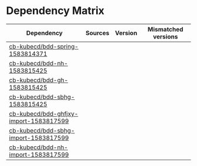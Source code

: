 # Dependency Matrix

Dependency | Sources | Version | Mismatched versions
---------- | ------- | ------- | -------------------
[cb-kubecd/bdd-spring-1583814371](https://github.com/cb-kubecd/bdd-spring-1583814371.git) |  | []() | 
[cb-kubecd/bdd-nh-1583815425](https://github.com/cb-kubecd/bdd-nh-1583815425.git) |  | []() | 
[cb-kubecd/bdd-gh-1583815425](https://github.com/cb-kubecd/bdd-gh-1583815425.git) |  | []() | 
[cb-kubecd/bdd-sbhg-1583815425](https://github.com/cb-kubecd/bdd-sbhg-1583815425.git) |  | []() | 
[cb-kubecd/bdd-ghfjxy-import-1583817599](https://github.com/cb-kubecd/bdd-ghfjxy-import-1583817599.git) |  | []() | 
[cb-kubecd/bdd-sbhg-import-1583817599](https://github.com/cb-kubecd/bdd-sbhg-import-1583817599.git) |  | []() | 
[cb-kubecd/bdd-nh-import-1583817599](https://github.com/cb-kubecd/bdd-nh-import-1583817599.git) |  | []() | 
